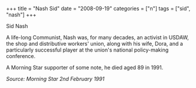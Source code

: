 +++
title = "Nash Sid"
date = "2008-09-19"
categories = ["n"]
tags = ["sid", "nash"]
+++

Sid Nash

A life-long Communist, Nash was, for many decades, an activist in USDAW, the shop and distributive workers' union, along with his wife, Dora, and a particularly successful player at the union's national policy-making conference.

A Morning Star supporter of some note, he died aged 89 in 1991.

_Source: Morning Star 2nd February 1991_

